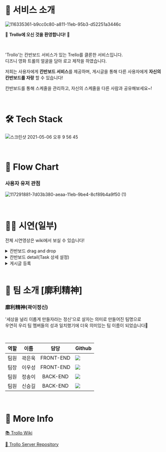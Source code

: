 # 👾 서비스 소개

![116335361-b9cc0c80-a811-11eb-95b3-d52251a3446c](https://user-images.githubusercontent.com/77570843/117294715-ec2ed700-aead-11eb-9e38-88c2ee03a879.jpg)

🎉 **Trollo에 오신 것을 환영합니다!** 🎉

<br/>

'Trollo'는 칸반보드 서비스가 있는 Trello를 클론한 서비스입니다.    
디즈니 영화 트롤의 얼굴을 담아 로고 제작을 하였습니다.   

저희는 사용자에게 **칸반보드 서비스**를 제공하며, 게시글을 통해 다른 사용자에게 **자신의 칸반보드를 자랑** 할 수 있습니다!   

칸반보드를 통해 스케줄을 관리하고, 자신의 스케줄을 다른 사람과 공유해보세요~!  

<br/>

# 🛠 Tech Stack

![스크린샷 2021-05-06 오후 9 56 45](https://user-images.githubusercontent.com/77570843/117301812-f9e85a80-aeb5-11eb-95f2-a3a7c3572f8c.png)

<br/>

# 🚗 Flow Chart

### 사용자 유저 관점
![117291881-7d03b380-aeaa-11eb-9be4-8cf89b4a9f50 (1)](https://user-images.githubusercontent.com/77570843/117356792-1d7bc700-aeef-11eb-837f-ceada8c82e9c.jpg)

<br/>

# 🧑‍💻 시연(일부)
전체 시연영상은 wiki에서 보실 수 있습니다!

<details>
<summary>칸반보드 drag and drop</summary>     
  <img src="https://user-images.githubusercontent.com/77570843/117354030-d6d89d80-aeeb-11eb-82dd-b1b2ce0a2142.gif">
</details>
<details>
<summary>칸반보드 detail(Task 상세 설정)</summary>     
  <img src="https://user-images.githubusercontent.com/77570843/117364107-7734bf00-aef8-11eb-9eda-67b21cee693b.gif">
</details>
<details>
<summary>게시글 등록</summary>     
  <img src="https://user-images.githubusercontent.com/77570843/117361689-5323ae80-aef5-11eb-8f7e-f810d2778cef.gif">
</details>

<br/>

# 🌟 팀 소개 [廓利精神]
### 廓利精神(곽이정신)
'세상을 널리 이롭게 만들자라는 정신'으로 살자는 의미로 만들어진 팀명으로   
우연히 우리 팀 멤버들의 성과 일치했기에 더욱 의미있는 팀 이름이 되었습니다🤗  

<br/>

| 역할 |  이름  |   담당    | Github                                                                                                                                                                      |
| :--: | :----: | :-------: | :-------------------------------------------------------------------------------------------------------------------------------------------------------------------------- |
| 팀원 | 곽은욱 | FRONT-END | <a href="https://github.com/Woogie-94" target="_blank"><img src="https://img.shields.io/badge/Woogie_94-5294E2?style=for-the-badge&logo=GitHub&logoColor=white"/></a>       |
| 팀장 | 이우성 | FRONT-END | <a href="https://github.com/useonglee" target="_blank"><img src="https://img.shields.io/badge/useonglee-5294E2?style=for-the-badge&logo=GitHub&logoColor=white"/></a>       |
| 팀원 | 정송이 | BACK-END  | <a href="https://github.com/lovelysi0113" target="_blank"><img src="https://img.shields.io/badge/lovelysi0113-5294E2?style=for-the-badge&logo=GitHub&logoColor=white"/></a> |
| 팀원 | 신승길 | BACK-END  | <a href="https://github.com/gatsukichi" target="_blank"><img src="https://img.shields.io/badge/gatsukichi-5294E2?style=for-the-badge&logo=GitHub&logoColor=white"/></a>     |

<br/>

# 🌸 More Info

[📚  Trollo Wiki](https://github.com/codestates/Trollo-client/wiki)

[🔐  Trollo Server Repository](https://github.com/codestates/Trollo-server)
